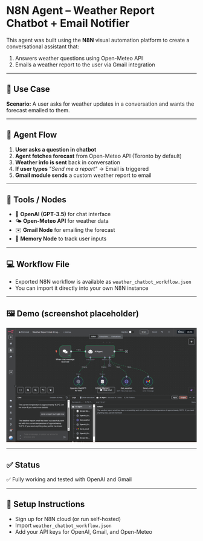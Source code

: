 # N8N Agent – Weather Report Chatbot + Email Notifier

This agent was built using the **N8N** visual automation platform to create a conversational assistant that:
1. Answers weather questions using Open-Meteo API
2. Emails a weather report to the user via Gmail integration

---

## 📌 Use Case

**Scenario:** A user asks for weather updates in a conversation and wants the forecast emailed to them.

---

## 🧠 Agent Flow

1. **User asks a question in chatbot**
2. **Agent fetches forecast** from Open-Meteo API (Toronto by default)
3. **Weather info is sent** back in conversation
4. **If user types** _"Send me a report"_ → Email is triggered
5. **Gmail module sends** a custom weather report to email

---

## 🔧 Tools / Nodes

- 🔗 **OpenAI (GPT-3.5)** for chat interface
- 🌤️ **Open-Meteo API** for weather data
- ✉️ **Gmail Node** for emailing the forecast
- 🧠 **Memory Node** to track user inputs

---

## 💻 Workflow File

- Exported N8N workflow is available as `weather_chatbot_workflow.json`
- You can import it directly into your own N8N instance

---

## 🖼️ Demo (screenshot placeholder)

<p align="center"><img src="../assets/n8n.PNG" width="800"/></p>

---

## ✅ Status

✅ Fully working and tested with OpenAI and Gmail

---

## 🔁 Setup Instructions

- Sign up for N8N cloud (or run self-hosted)
- Import `weather_chatbot_workflow.json`
- Add your API keys for OpenAI, Gmail, and Open-Meteo

